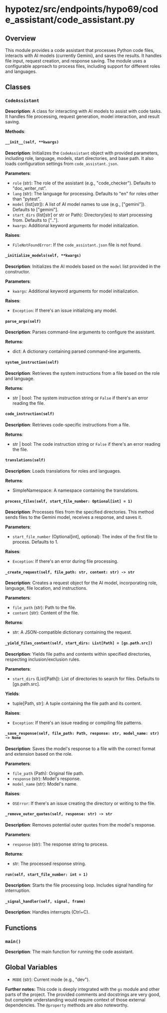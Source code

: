 # hypotez/src/endpoints/hypo69/code_assistant/code_assistant.py

## Overview

This module provides a code assistant that processes Python code files, interacts with AI models (currently Gemini), and saves the results.  It handles file input, request creation, and response saving.  The module uses a configurable approach to process files, including support for different roles and languages.


## Classes

### `CodeAssistant`

**Description**:  A class for interacting with AI models to assist with code tasks.  It handles file processing, request generation, model interaction, and result saving.

**Methods**:

#### `__init__(self, **kwargs)`

**Description**: Initializes the `CodeAssistant` object with provided parameters, including role, language, models, start directories, and base path.  It also loads configuration settings from `code_assistant.json`.

**Parameters**:

- `role` (str): The role of the assistant (e.g., "code_checker"). Defaults to "doc_writer_rst".
- `lang` (str): The language for processing. Defaults to "en" for roles other than "pytest".
- `model` (list[str]): A list of AI model names to use (e.g., ["gemini"]). Defaults to ["gemini"].
- `start_dirs` (list[str] or str or Path): Directory(ies) to start processing from. Defaults to [".."].
- `kwargs`: Additional keyword arguments for model initialization.

**Raises**:

- `FileNotFoundError`: If the `code_assistant.json` file is not found.


#### `_initialize_models(self, **kwargs)`

**Description**: Initializes the AI models based on the `model` list provided in the constructor.

**Parameters**:

- `kwargs`: Additional keyword arguments for model initialization.

**Raises**:

- `Exception`: If there's an issue initializing any model.


#### `parse_args(self)`

**Description**: Parses command-line arguments to configure the assistant.

**Returns**:

- dict: A dictionary containing parsed command-line arguments.



#### `system_instruction(self)`

**Description**: Retrieves the system instructions from a file based on the role and language.

**Returns**:

- str | bool: The system instruction string or `False` if there's an error reading the file.


#### `code_instruction(self)`

**Description**: Retrieves code-specific instructions from a file.

**Returns**:

- str | bool: The code instruction string or `False` if there's an error reading the file.



#### `translations(self)`

**Description**: Loads translations for roles and languages.

**Returns**:

- SimpleNamespace: A namespace containing the translations.


#### `process_files(self, start_file_number: Optional[int] = 1)`

**Description**: Processes files from the specified directories. This method sends files to the Gemini model, receives a response, and saves it.

**Parameters**:
- `start_file_number` (Optional[int], optional): The index of the first file to process. Defaults to 1.

**Raises**:

- `Exception`: If there's an error during file processing.


#### `_create_request(self, file_path: str, content: str) -> str`

**Description**: Creates a request object for the AI model, incorporating role, language, file location, and instructions.

**Parameters**:
- `file_path` (str): Path to the file.
- `content` (str): Content of the file.

**Returns**:
- str: A JSON-compatible dictionary containing the request.


#### `_yield_files_content(self, start_dirs: List[Path] = [gs.path.src])`

**Description**: Yields file paths and contents within specified directories, respecting inclusion/exclusion rules.

**Parameters**:
- `start_dirs` (List[Path]): List of directories to search for files. Defaults to [gs.path.src].

**Yields**:
- tuple[Path, str]: A tuple containing the file path and its content.

**Raises**:
- `Exception`: If there's an issue reading or compiling file patterns.


#### `_save_response(self, file_path: Path, response: str, model_name: str) -> None`

**Description**: Saves the model's response to a file with the correct format and extension based on the role.

**Parameters**:
- `file_path` (Path): Original file path.
- `response` (str): Model's response.
- `model_name` (str): Model's name.


**Raises**:

- `OSError`: If there's an issue creating the directory or writing to the file.


#### `_remove_outer_quotes(self, response: str) -> str`

**Description**: Removes potential outer quotes from the model's response.

**Parameters**:
- `response` (str): The response string to process.

**Returns**:
- str: The processed response string.


#### `run(self, start_file_number: int = 1)`

**Description**: Starts the file processing loop. Includes signal handling for interruption.


#### `_signal_handler(self, signal, frame)`

**Description**: Handles interrupts (Ctrl+C).


## Functions

### `main()`

**Description**: The main function for running the code assistant.


## Global Variables


- `MODE` (str): Current mode (e.g., "dev").


**Further notes:**  This code is deeply integrated with the `gs` module and other parts of the project. The provided comments and docstrings are very good, but complete understanding would require context of those external dependencies.  The `@property` methods are also noteworthy.